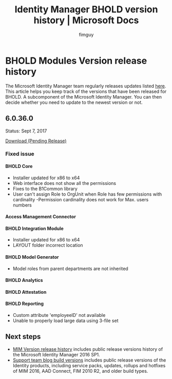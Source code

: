 ﻿---
# required metadata

title: Identity Manager BHOLD version history | Microsoft Docs
description: This article documents the various changes made as part of updates to BHOLD within MIM 2016
keywords:
author: fimguy
ms.author: fimguy
manager: binbin
ms.date: 09/07/2017
ms.topic: reference
ms.prod: identity-manager-2016
ms.service: microsoft-identity-manager
ms.technology: security
ms.assetid:

---

# BHOLD Modules Version release history

The Microsoft Identity Manager team regularly releases updates listed [here](version-history.md). This article helps you keep track of the versions that have been released for BHOLD. A subcomponent of the Microsoft Identity Manager. You can then decide whether you need to update to the newest version or not.

## 6.0.36.0

Status: Sept 7, 2017

[Download (Pending Release)]()

### Fixed issue

#### BHOLD Core

- Installer updated for x86 to x64
- Web interface does not show all the permissions
- Fixes to the B1Common library
- User can't assign Role to OrgUnit when Role has few permissions with cardinality
-Permission cardinality does not work for Max. users numbers

#### Access Management Connector

#### BHOLD Integration Module

- Installer updated for x86 to x64
- LAYOUT folder incorrect location

#### BHOLD Model Generator

- Model roles from parent departments are not inherited

#### BHOLD Analytics

#### BHOLD Attestation

#### BHOLD Reporting

- Custom attribute 'employeeID' not available
- Unable to properly load large data using 3-file set


## Next steps

- [MIM Version release history](version-history.md) includes public release versions history of the Microsoft Identity Manager 2016 SP1.
- [Support team blog build versions](https://blogs.technet.microsoft.com/iamsupport/idmbuildversions/) includes public release versions of the Identity products, including service packs, updates, rollups and hotfixes of MIM 2016, AAD Connect, FIM 2010 R2, and older build types.
